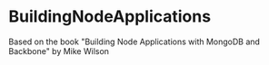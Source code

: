 BuildingNodeApplications
========================

Based on the book "Building Node Applications with MongoDB and Backbone" by Mike Wilson
